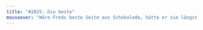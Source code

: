 ```yaml
---
title: "#2025: Die beste"
mouseover: "Wäre Freds beste Seite aus Schokolade, hätte er sie längst gegessen."
---
```


